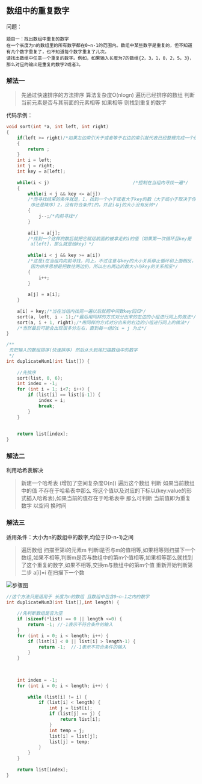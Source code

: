 

## 数组中的重复数字

问题：

```
题目一：找出数组中重复的数字
在一个长度为n的数组里的所有数字都在0~n-1的范围内。数组中某些数字是重复的，但不知道有几个数字重复了，也不知道每个数字重复了儿次。
请找出数组中任意一个重复的数字。例如，如果输入长度为7的数组{2，3，1，0，2，5，3}，那么对应的输出是重复的数字2或者3。
```

### 解法一

> 先通过快速排序的方法排序 算法复杂度O(nlogn)
> 遍历已经排序的数组 判断当前元素是否与其前面的元素相等 如果相等 则找到重复的数字

代码示例：

```C
void sort(int *a, int left, int right)
{
    if(left >= right)/*如果左边索引大于或者等于右边的索引就代表已经整理完成一个组了*/
    {
        return ;
    }
    int i = left;
    int j = right;
    int key = a[left];
    
    while(i < j)                               /*控制在当组内寻找一遍*/
    {
        while(i < j && key <= a[j])
        /*而寻找结束的条件就是，1，找到一个小于或者大于key的数（大于或小于取决于你想升
         序还是降序）2，没有符合条件1的，并且i与j的大小没有反转*/
        {
            j--;/*向前寻找*/
        }
        
        a[i] = a[j];
        /*找到一个这样的数后就把它赋给前面的被拿走的i的值（如果第一次循环且key是
         a[left]，那么就是给key）*/
        
        while(i < j && key >= a[i])
        /*这是i在当组内向前寻找，同上，不过注意与key的大小关系停止循环和上面相反，
         因为排序思想是把数往两边扔，所以左右两边的数大小与key的关系相反*/
        {
            i++;
        }
        
        a[j] = a[i];
    }
    
    a[i] = key;/*当在当组内找完一遍以后就把中间数key回归*/
    sort(a, left, i - 1);/*最后用同样的方式对分出来的左边的小组进行同上的做法*/
    sort(a, i + 1, right);/*用同样的方式对分出来的右边的小组进行同上的做法*/
    /*当然最后可能会出现很多分左右，直到每一组的i = j 为止*/
}

/**
 先把输入的数组排序(快速排序) 然后从头到尾扫描数组中的数字
 */
int duplicateNum1(int list[]) {
    
    //先排序
    sort(list, 0, 6);
    int index = -1;
    for (int i = 1; i<7; i++) {
        if (list[i] == list[i-1]) {
            index = i;
            break;
        }
    }
    
    
    return list[index];
}
```

### 解法二

利用哈希表解决

> 新建一个哈希表 (增加了空间复杂度O(n))
> 遍历这个数组 判断 如果当前数组中的值 不存在于哈希表中那么 将这个值以及对应的下标以(key:value的形式插入哈希表),如果当前的值存在于哈希表中 那么可判断 当前值即为重复数字
>以空间 换时间

### 解法三

适用条件：大小为n的数组中的数字,均位于(0-n-1)之间

>遍历数组 扫描至第i的元素m
>判断i是否与m的值相等,如果相等则扫描下一个数组,如果不相等,判断m是否与数组中的第m个值相等,如果相等那么就找到了这个重复的数字,如果不相等,交换m与数组中的第m个值
>重新开始判断第二步 a[i]=i 在扫描下一个数

![步骤图](http://og0h689k8.bkt.clouddn.com/18-3-5/81926581.jpg)

```C
//这个方法只是适用于 长度为n的数组 且数组中包含0~n-1之内的数字
int duplicateNum3(int list[],int length) {
    
    //先判断数组是否为空
    if (sizeof(*list) == 0 || length <=0) {
        return -1; //-1表示不符合条件的输入
    }
    for (int i = 0; i < length; i++) {
        if (list[i] < 0 || list[i] > length-1) {
            return -1;  //-1表示不符合条件的输入
        }
    }

   
    
    int index = -1;
    for (int i = 0; i < length; i++) {
        
        while (list[i] != i) {
            if (list[i] < length) {
                int j = list[i];
                if (list[j] == j) {
                    return list[i];
                }
                int temp = j;
                list[i] = list[j];
                list[j] = temp;
            }
        }
    }
    
    return list[index];
}
```

